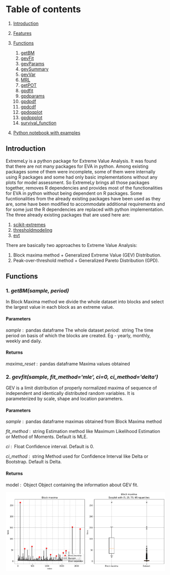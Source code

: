 # Table of contents
 1. [Introduction](#introduction)

 2. [Features](#features)

 3. [Functions](#functions)
     1. [getBM](#getBM)
     2. [gevFit](#gevFit)
     3. [gevParams](#gevParams)
     4. [gevSummary](#gevSummary)
     5. [gevVar](#gevVaR)
     6. [MRL](#MRL)
     7. [getPOT](#getPOT)
     8. [gpdfit](#gpdfit)
     9. [gpdparams](#gpdparams)
     10. [gpdpdf](#gpdpdf)
     11. [gpdcdf](#gpdfcdf)
     12. [gpdqqplot](#gpdqqplot)
     13. [gpdppplot](#gpdppplot)
     14. [survival_function](#survival_function)
   
 4. [Python notebook with examples](#notebook)

         

## Introduction <a name="introduction"></a>

ExtremeLy is a python package for Extreme Value Analysis. It was found that there are not many packages
for EVA in python. Among existing packages some of them were incomplete, some of them were internally using R
packages and some had only basic implementations without any plots for model assessment. So ExtremeLy brings all
those packages together, removes R dependencies and provides most of the functionalities for EVA in python
without being dependent on R packages. Some fucntionalities from the already existing packages have been used
as they are, some have been modified to accommodate additional requirements and for some just the R dependencies
are replaced with python implementation. The three already existing packages that are used here are:

   1. [scikit-extremes](https://scikit-extremes.readthedocs.io/en/latest/)
   2. [thresholdmodeling](https://github.com/iagolemos1/thresholdmodeling)
   3. [evt](https://pypi.org/project/evt/#description)
   
   
There are basically two approaches to Extreme Value Analysis:

   1. Block maxima method + Generalized Extreme Value (GEV) Distribution.
   2. Peak-over-threshold method + Generalized Pareto Distribution (GPD).  


## Functions
### 1.  _getBM(sample, period)_

   In Block Maxima method we divide the whole dataset into blocks and select the largest value in each block as an extreme value.
    
   #### Parameters
    
   _sample_ : pandas dataframe
              The whole dataset
   _period_: string
             The time period on basis of which the blocks are created. Eg - yearly, monthly, weekly and daily.

   #### Returns
    
   _maxima_reset_ : pandas dataframe
                    Maxima values obtained 
  
### 2. _gevfit(sample, fit_method='mle', ci=0, ci_method='delta')_

   GEV is a limit distribution of properly normalized maxima of sequence of independent and identically distributed random variables. It is     parameterized by scale, shape and location parameters.
    
   #### Parameters

   _sample_ : pandas dataframe
              maximas obtained from Block Maxima method
        
   _fit_method_ : string
                  Estimation method like Maximum Likelihood Estimation or Method of Moments. Default is MLE.
        
   _ci_ : Float
          Confidence interval. Default is 0.
        
   _ci_method_ : string
                 Method used for Confidence Interval like Delta or Bootstrap. Default is Delta.

   #### Returns

   model : Object
           Object containing the information about GEV fit. 
        
![Screenshot](https://raw.githubusercontent.com/surya-lamichaney/ExtremeLy/master/assets/blockMaxima.png)




